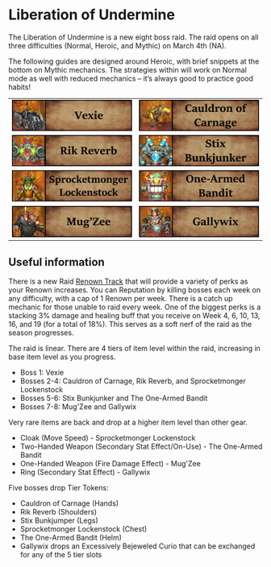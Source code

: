 # Liberation of Undermine

The Liberation of Undermine is a new eight boss raid. The raid opens on all three difficulties (Normal, Heroic, and Mythic) on March 4th (NA).

The following guides are designed around Heroic, with brief snippets at the bottom on Mythic mechanics.  The strategies within will work on Normal mode as well with reduced mechanics – it’s always good to practice good habits!

|  |  | 
| --- | --- | 
| [![](.\images\1Vexie.png)](./vexie) | [![](.\images\2Carnage.png)](./bloodbound-horror) | 
| [![](.\images\3Rik.png)](./sikran) | [![](.\images\4Stix.png)](./rashanan) | 
| [![](.\images\5Sprocket.png)](./broodtwister-ovinax) | [![](.\images\6OneArmed.png)](./nexus-princess) | 
| [![](.\images\7MugZee.png)](./the-silken-court) | [![](.\images\8Gallywix.png)](./queen-ansurek) | 


## Useful information
There is a new Raid [Renown Track](https://www.wowhead.com/guide/raids/liberation-of-undermine/gallagio-loyalty-rewards-club) that will provide a variety of perks as your Renown increases.  You can Reputation by killing bosses each week on any difficulty, with a cap of 1 Renown per week.  There is a catch up mechanic for those unable to raid every week. One of the biggest perks is a stacking 3% damage and healing buff that you receive on Week 4, 6, 10, 13, 16, and 19 (for a total of 18%).  This serves as a soft nerf of the raid as the season progresses.

The raid is linear. There are 4 tiers of item level within the raid, increasing in base item level as you progress.
- Boss 1: Vexie
- Bosses 2-4: Cauldron of Carnage, Rik Reverb, and Sprocketmonger Lockenstock
- Bosses 5-6: Stix Bunkjunker and The One-Armed Bandit
- Bosses 7-8: Mug'Zee and Gallywix

Very rare items are back and drop at a higher item level than other gear.
- Cloak (Move Speed) - Sprocketmonger Lockenstock
- Two-Handed Weapon (Secondary Stat Effect/On-Use) - The One-Armed Bandit
- One-Handed Weapon (Fire Damage Effect) - Mug'Zee
- Ring (Secondary Stat Effect) - Gallywix

Five bosses drop Tier Tokens:
- Cauldron of Carnage (Hands)
- Rik Reverb (Shoulders)
- Stix Bunkjumper (Legs)
- Sprocketmonger Lockenstock (Chest)
- The One-Armed Bandit (Helm)
- Gallywix drops an Excessively Bejeweled Curio that can be exchanged for any of the 5 tier slots